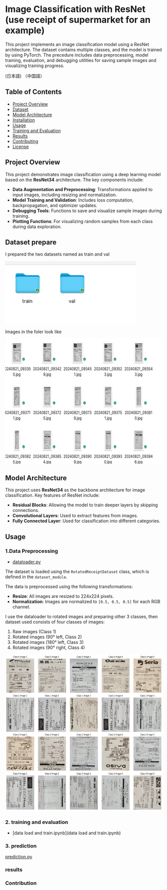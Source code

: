 
# **Image Classification with ResNet (use receipt of supermarket for an example)**
This project implements an image classification model using a ResNet architecture. The dataset contains multiple classes, and the model is trained by using PyTorch. The precedure includes data preprocessing, model training, evaluation, and debugging utilities for saving sample images and visualizing training progress.

(日本語)
（中国語）

## **Table of Contents**
- [Project Overview](#project-overview)
- [Dataset](#dataset)
- [Model Architecture](#model-architecture)
- [Installation](#installation)
- [Usage](#usage)
- [Training and Evaluation](#training-and-evaluation)
- [Results](#results)
- [Contributing](#contributing)
- [License](#license)


## **Project Overview**

This project demonstrates image classification using a deep learning model based on the **ResNet34** architecture. The key components include:

- **Data Augmentation and Preprocessing**: Transformations applied to input images, including resizing and normalization.
- **Model Training and Validation**: Includes loss computation, backpropagation, and optimizer updates.
- **Debugging Tools**: Functions to save and visualize sample images during training.
- **Plotting Functions**: For visualizing random samples from each class during data exploration.

## **Dataset prepare**

I prepared the two datasets named as train and val

 <img width="420" height="200" src=figure/1.png/> 

Images in the foler look like 

 <img width="600" height="400" src=figure/2.png/> 


## **Model Architecture**

This project uses **ResNet34** as the backbone architecture for image classification. Key features of ResNet include:
- **Residual Blocks**: Allowing the model to train deeper layers by skipping connections.
- **Convolutional Layers**: Used to extract features from images.
- **Fully Connected Layer**: Used for classification into different categories.


## **Usage**

### 1.Data Preprocessing

* [dataloader.py](datamodule/dataloader.py)  

The dataset is loaded using the `RotatedReceiptDataset` class, which is defined in the `dataset_module`.

The data is preprocessed using the following transformations:
- **Resize**: All images are resized to 224x224 pixels.
- **Normalization**: Images are normalized to `[0.5, 0.5, 0.5]` for each RGB channel.

I use the dataloader to rotated images and preparing other 3 classes, then dataset used consists of four classes of images:
1. Raw images (Class 1)
2. Rotated images (90° left, Class 2)
3. Rotated images (180° left, Class 3)
4. Rotated images (90° right, Class 4)

 <img width="800" height="500" src=figure/3.png/> 

### 2. training and evaluation
* [data load and train.ipynb](data load and train.ipynb)  

### 3. prediction
[prediction.py](prediction.py)  

### results


### Contribution

### 

